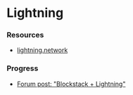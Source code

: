 # Lightning

### Resources

- [lightning.network](http://lightning.network/)

### Progress

- [Forum post: "Blockstack + Lightning"](https://forum.blockstack.org/t/blockstack-lightning/689)
